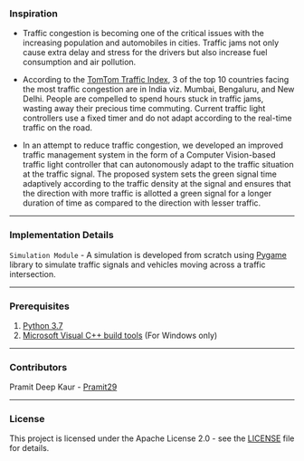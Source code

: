 ### Inspiration

* Traffic congestion is becoming one of the critical issues with the increasing population and automobiles in cities. Traffic jams not only cause extra delay and stress for the drivers but also increase fuel consumption and air pollution. 

* According to the [TomTom Traffic Index](https://www.tomtom.com/en_gb/traffic-index/ranking/), 3 of the top 10 countries facing the most traffic congestion are in India viz. Mumbai, Bengaluru, and New Delhi.  People are compelled to spend hours stuck in traffic jams, wasting away their precious time commuting. Current traffic light controllers use a fixed timer and do not adapt according to the real-time traffic on the road.

* In an attempt to reduce traffic congestion, we developed an improved traffic management system in the form of a Computer Vision-based traffic light controller that can autonomously adapt to the traffic situation at the traffic signal. The proposed system sets the green signal time adaptively according to the traffic density at the signal and ensures that the direction with more traffic is allotted a green signal for a longer duration of time as compared to the direction with lesser traffic. 

------------------------------------------
### Implementation Details

`Simulation Module` - A simulation is developed from scratch using [Pygame](https://www.pygame.org/news) library to simulate traffic signals and vehicles moving across a traffic intersection.

------------------------------------------

### Prerequisites

1. [Python 3.7](https://www.python.org/downloads/release/python-370/)
2. [Microsoft Visual C++ build tools](http://go.microsoft.com/fwlink/?LinkId=691126&fixForIE=.exe.) (For Windows only)

------------------------------------------

### Contributors

Pramit Deep Kaur - [Pramit29](https://github.com/Pramit29)
<!--
Apurvi Garg - [ApurviGarg](https://github.com/ApurviGarg)

Japleen Kaur - [Japleen-16](https://github.com/Japleen-16)

Shaurya Pratap Singh Bhadauria - [K-Rage](https://github.com/K-Rage)
-->
------------------------------------------

### License
This project is licensed under the Apache License 2.0 - see the [LICENSE](./LICENSE) file for details.
